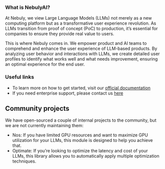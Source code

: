 ### What is NebulyAI?

At Nebuly, we view Large Language Models (LLMs) not merely as a new computing platform but as a transformative user experience revolution. As LLMs transition from proof of concept (PoC) to production, it’s essential for companies to ensure they provide real value to users.

This is where Nebuly comes in. We empower product and AI teams to comprehend and enhance the user experience of LLM-based products. By analyzing user behavior and interactions with LLMs, we create detailed user profiles to identify what works well and what needs improvement, ensuring an optimal experience for the end user.

### Useful links

- To learn more on how to get started, visit our [official documentation](https://docs.nebuly.com/welcome/overview)
- If you need enterprise support, please contact us [here](https://www.nebuly.com/nebuly-book-a-demo)

## Community projects
We have open-sourced a couple of internal projects to the community, but we are not currently maintaining them:
- Nos: If you have limited GPU resources and want to maximize GPU utilization for your LLMs, this module is designed to help you achieve that.
- Optimate: If you’re looking to optimize the latency and cost of your LLMs, this library allows you to automatically apply multiple optimization techniques.
